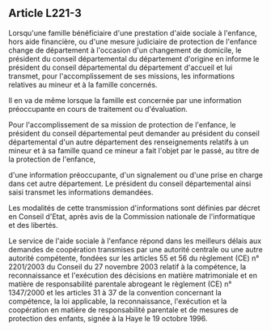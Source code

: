 ## Article L221-3

Lorsqu'une famille bénéficiaire d'une prestation d'aide sociale à l'enfance, hors aide financière, ou d'une
mesure judiciaire de protection de l'enfance change de département à l'occasion d'un changement de
domicile, le président du conseil départemental du département d'origine en informe le président du
conseil départemental du département d'accueil et lui transmet, pour l'accomplissement de ses missions, les
informations relatives au mineur et à la famille concernés.

Il en va de même lorsque la famille est concernée par une information préoccupante en cours de traitement
ou d'évaluation.

Pour l'accomplissement de sa mission de protection de l'enfance, le président du conseil départemental
peut demander au président du conseil départemental d'un autre département des renseignements relatifs à
un mineur et à sa famille quand ce mineur a fait l'objet par le passé, au titre de la protection de l'enfance,


d'une information préoccupante, d'un signalement ou d'une prise en charge dans cet autre département. Le
président du conseil départemental ainsi saisi transmet les informations demandées.

Les modalités de cette transmission d'informations sont définies par décret en Conseil d'Etat, après avis de la
Commission nationale de l'informatique et des libertés.

Le service de l'aide sociale à l'enfance répond dans les meilleurs délais aux demandes de coopération
transmises par une autorité centrale ou une autre autorité compétente, fondées sur les articles 55 et 56 du
règlement (CE) n° 2201/2003 du Conseil du 27 novembre 2003 relatif à la compétence, la reconnaissance
et l'exécution des décisions en matière matrimoniale et en matière de responsabilité parentale abrogeant
le règlement (CE) n° 1347/2000 et les articles 31 à 37 de la convention concernant la compétence, la loi
applicable, la reconnaissance, l'exécution et la coopération en matière de responsabilité parentale et de
mesures de protection des enfants, signée à la Haye le 19 octobre 1996.

